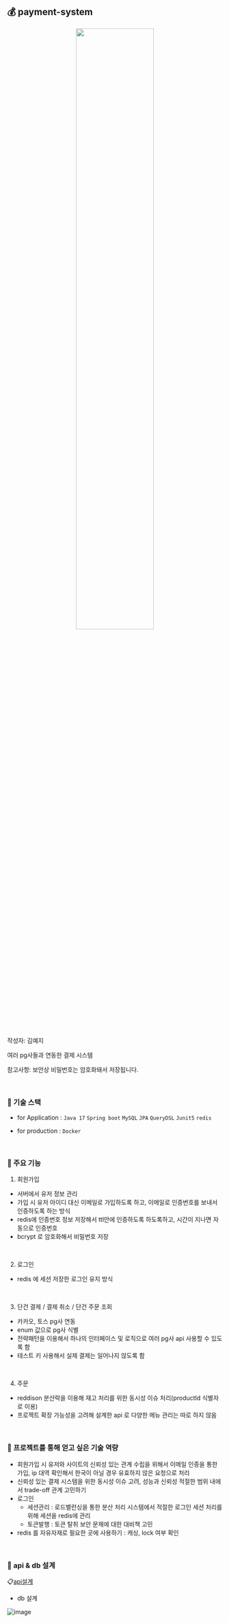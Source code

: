 ## 💰 payment-system

<center><img src="https://github.com/f-lab-edu/payment-system/assets/98700133/3aa62a31-a9fb-4043-89b8-7e31e1b1daee"  width="60%" height="60%"/></center>

작성자: 김예지

여러 pg사들과 연동한 결제 시스템

참고사항: 보안상 비밀번호는 암호화돼서 저장됩니다.

<br>

### 📌 기술 스택
* for Application : `Java 17` `Spring boot` `MySQL` `JPA` `QueryDSL` `Junit5` `redis`

* for production : `Docker`


<br>

### 📌 주요 기능

1) 회원가입
  - 서버에서 유저 정보 관리
  - 가입 시 유저 아이디 대신 이메일로 가입하도록 하고, 이메일로 인증번호를 보내서 인증하도록 하는 방식
  - redis에 인증번호 정보 저장해서 ttl안에 인증하도록 하도록하고, 시간이 지나면 자동으로 인증번호
  - bcrypt 로 암호화해서 비밀번호 저장
  
  <br>
  
  
2) 로그인
  - redis 에 세션 저장한 로그인 유지 방식
  
  <br>
  
3) 단건 결제 / 결제 취소 / 단건 주문 조회
- 카카오, 토스 pg사 연동
- enum 값으로 pg사 식별
- 전략패턴을 이용해서 하나의 인터페이스 및 로직으로 여러 pg사 api 사용할 수 있도록 함 
- 테스트 키 사용해서 실제 결제는 일어나지 않도록 함

<br>

4) 주문
- reddison 분산락을 이용해 재고 처리를 위한 동시성 이슈 처리(productId 식별자로 이용)
- 프로젝트 확장 가능성을 고려해 설계한 api 로 다양한 메뉴 관리는 따로 하지 않음

<br>


### 📌 프로젝트를 통해 얻고 싶은 기술 역량

- 회원가입 시 유저와 사이트의 신뢰성 있는 관계 수립을 위해서 이메일 인증을 통한 가입, ip 대역 확인해서 한국이 아닐 경우 유효하지 않은 요청으로 처리
- 신뢰성 있는 결제 시스템을 위한 동시성 이슈 고려, 성능과 신뢰성 적절한 범위 내에서 trade-off 관계 고민하기
- 로그인
  - 세션관리 : 로드밸런싱을 통한 분산 처리 시스템에서 적절한 로그인 세션 처리를 위해 세션을 redis에 관리
  - 토큰발행 : 토큰 탈취 보안 문제에 대한 대비책 고민 
- redis 를 자유자재로 필요한 곳에 사용하기 : 캐싱, lock 여부 확인

<br>

### 📌 api & db 설계

:clipboard:[api설계](https://closed-glade-095.notion.site/flab-d83ee2e4bd5d4f0cb3645f597ec53f2f)

- db 설계

![image](https://github.com/f-lab-edu/payment-system/assets/98700133/1e42a1be-ac3d-4e32-a860-247f457b30fc)
